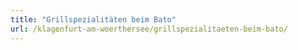 ```yaml
---
title: "Grillspezialitäten beim Bato"
url: /klagenfurt-am-woerthersee/grillspezialitaeten-beim-bato/
---
```

